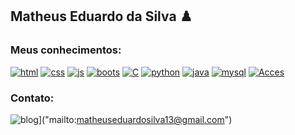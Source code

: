 ## Matheus Eduardo da Silva ♟️


### Meus conhecimentos:

[![html](https://img.shields.io/badge/HTML5-E34F26?style=for-the-badge&logo=html5&logoColor=white)](#)
[![css](https://img.shields.io/badge/CSS3-1572B6?style=for-the-badge&logo=css3&logoColor=white)](#)
[![js](https://img.shields.io/badge/JavaScript-F7DF1E?style=for-the-badge&logo=javascript&logoColor=black)](#)
[![boots](https://img.shields.io/badge/Bootstrap-563D7C?style=for-the-badge&logo=bootstrap&logoColor=white)](#)
[![C](https://img.shields.io/badge/C-00599C?style=for-the-badge&logo=c&logoColor=white)](#)
[![python](https://img.shields.io/badge/Python-3776AB?style=for-the-badge&logo=python&logoColor=white)](#)
[![java](https://img.shields.io/badge/Java-ED8B00?style=for-the-badge&logo=openjdk&logoColor=white)](#)
[![mysql](https://img.shields.io/badge/MySQL-00000F?style=for-the-badge&logo=mysql&logoColor=white)](#)
[![Acces](https://img.shields.io/badge/Microsoft_Access-A4373A?style=for-the-badge&logo=microsoft-access&logoColor=white)](#)



### Contato:

![blog](https://img.shields.io/badge/Gmail-D14836?style=for-the-badge&logo=gmail&logoColor=white)]("mailto:matheuseduardosilva13@gmail.com")
